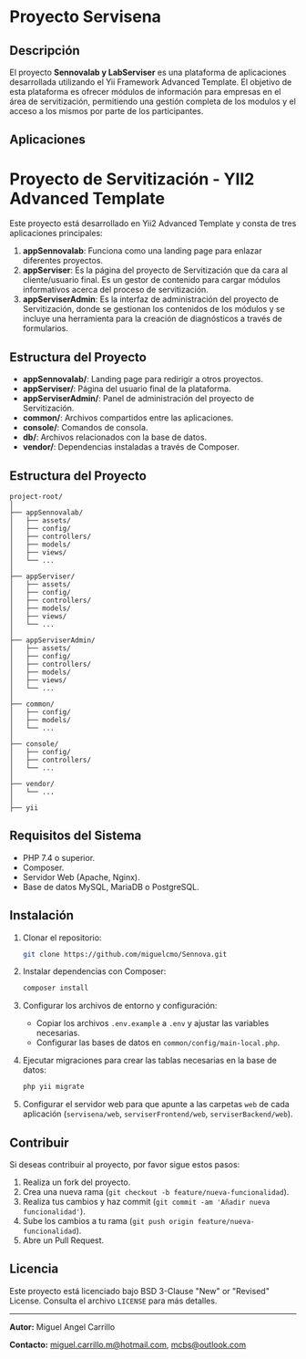 <!-- <p align="center">
    <a href="https://github.com/yiisoft" target="_blank">
        <img src="https://avatars0.githubusercontent.com/u/993323" height="100px">
    </a>
    <h1 align="center">Yii 2 Advanced Project Template</h1>
    <br>
</p> -->

# Proyecto Servisena

## Descripción

El proyecto **Sennovalab y LabServiser** es una plataforma de aplicaciones desarrollada utilizando el Yii Framework Advanced Template. El objetivo de esta plataforma es ofrecer módulos de información para empresas en el área de servitización, permitiendo una gestión completa de los modulos y el acceso a los mismos por parte de los participantes.

## Aplicaciones

# Proyecto de Servitización - YII2 Advanced Template

Este proyecto está desarrollado en Yii2 Advanced Template y consta de tres aplicaciones principales:

1. **appSennovalab**: Funciona como una landing page para enlazar diferentes proyectos.
2. **appServiser**: Es la página del proyecto de Servitización que da cara al cliente/usuario final. Es un gestor de contenido para cargar módulos informativos acerca del proceso de servitización.
3. **appServiserAdmin**: Es la interfaz de administración del proyecto de Servitización, donde se gestionan los contenidos de los módulos y se incluye una herramienta para la creación de diagnósticos a través de formularios.

## Estructura del Proyecto

- **appSennovalab/**: Landing page para redirigir a otros proyectos.
- **appServiser/**: Página del usuario final de la plataforma.
- **appServiserAdmin/**: Panel de administración del proyecto de Servitización.
- **common/**: Archivos compartidos entre las aplicaciones.
- **console/**: Comandos de consola.
- **db/**: Archivos relacionados con la base de datos.
- **vendor/**: Dependencias instaladas a través de Composer.

## Estructura del Proyecto

```plaintext
project-root/
│
├── appSennovalab/
│   ├── assets/
│   ├── config/
│   ├── controllers/
│   ├── models/
│   ├── views/
│   └── ...
│
├── appServiser/
│   ├── assets/
│   ├── config/
│   ├── controllers/
│   ├── models/
│   ├── views/
│   └── ...
│
├── appServiserAdmin/
│   ├── assets/
│   ├── config/
│   ├── controllers/
│   ├── models/
│   ├── views/
│   └── ...
│
├── common/
│   ├── config/
│   ├── models/
│   └── ...
│
├── console/
│   ├── config/
│   ├── controllers/
│   └── ...
│
├── vendor/
│   └── ...
│
├── yii
```

## Requisitos del Sistema

- PHP 7.4 o superior.
- Composer.
- Servidor Web (Apache, Nginx).
- Base de datos MySQL, MariaDB o PostgreSQL.

## Instalación

1. Clonar el repositorio:

    ```bash
    git clone https://github.com/miguelcmo/Sennova.git
    ```

2. Instalar dependencias con Composer:

    ```bash
    composer install
    ```

3. Configurar los archivos de entorno y configuración:

    - Copiar los archivos `.env.example` a `.env` y ajustar las variables necesarias.
    - Configurar las bases de datos en `common/config/main-local.php`.

4. Ejecutar migraciones para crear las tablas necesarias en la base de datos:

    ```bash
    php yii migrate
    ```

5. Configurar el servidor web para que apunte a las carpetas `web` de cada aplicación (`servisena/web`, `serviserFrontend/web`, `serviserBackend/web`).

## Contribuir

Si deseas contribuir al proyecto, por favor sigue estos pasos:

1. Realiza un fork del proyecto.
2. Crea una nueva rama (`git checkout -b feature/nueva-funcionalidad`).
3. Realiza tus cambios y haz commit (`git commit -am 'Añadir nueva funcionalidad'`).
4. Sube los cambios a tu rama (`git push origin feature/nueva-funcionalidad`).
5. Abre un Pull Request.

## Licencia

Este proyecto está licenciado bajo BSD 3-Clause "New" or "Revised" License. Consulta el archivo `LICENSE` para más detalles.

---

**Autor:** Miguel Angel Carrillo

**Contacto:** miguel.carrillo.m@hotmail.com, mcbs@outlook.com
